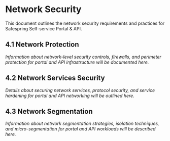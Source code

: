 # Network Security

This document outlines the network security requirements and practices for Safespring Self-service Portal & API.

## 4.1 Network Protection

*Information about network-level security controls, firewalls, and perimeter protection for portal and API infrastructure will be documented here.*

## 4.2 Network Services Security

*Details about securing network services, protocol security, and service hardening for portal and API networking will be outlined here.*

## 4.3 Network Segmentation

*Information about network segmentation strategies, isolation techniques, and micro-segmentation for portal and API workloads will be described here.*